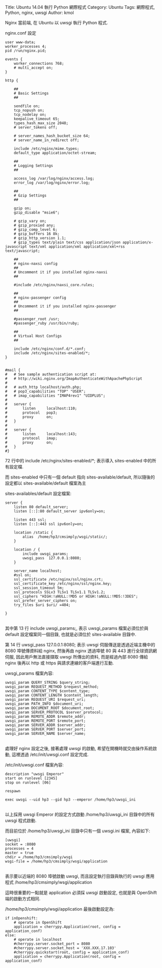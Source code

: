 Title: Ubuntu 14.04 執行 Python 網際程式
Category: Ubuntu
Tags: 網際程式, Python, nginx, uwsgi
Author: kmol

Nginx 當前端, 在 Ubuntu 以 uwsgi 執行 Python 程式.

<!-- PELICAN_END_SUMMARY -->

nginx.conf 設定

~~~batch
user www-data;
worker_processes 4;
pid /run/nginx.pid;
 
events {
    worker_connections 768;
    # multi_accept on;
}
 
http {
 
    ##
    # Basic Settings
    ##
 
    sendfile on;
    tcp_nopush on;
    tcp_nodelay on;
    keepalive_timeout 65;
    types_hash_max_size 2048;
    # server_tokens off;
 
    # server_names_hash_bucket_size 64;
    # server_name_in_redirect off;
 
    include /etc/nginx/mime.types;
    default_type application/octet-stream;
 
    ##
    # Logging Settings
    ##
 
    access_log /var/log/nginx/access.log;
    error_log /var/log/nginx/error.log;
 
    ##
    # Gzip Settings
    ##
 
    gzip on;
    gzip_disable "msie6";
 
    # gzip_vary on;
    # gzip_proxied any;
    # gzip_comp_level 6;
    # gzip_buffers 16 8k;
    # gzip_http_version 1.1;
    # gzip_types text/plain text/css application/json application/x-javascript text/xml application/xml application/xml+rss text/javascript;
 
    ##
    # nginx-naxsi config
    ##
    # Uncomment it if you installed nginx-naxsi
    ##
 
    #include /etc/nginx/naxsi_core.rules;
 
    ##
    # nginx-passenger config
    ##
    # Uncomment it if you installed nginx-passenger
    ##
     
    #passenger_root /usr;
    #passenger_ruby /usr/bin/ruby;
 
    ##
    # Virtual Host Configs
    ##
 
    include /etc/nginx/conf.d/*.conf;
    include /etc/nginx/sites-enabled/*;
}
 
 
#mail {
#   # See sample authentication script at:
#   # http://wiki.nginx.org/ImapAuthenticateWithApachePhpScript
# 
#   # auth_http localhost/auth.php;
#   # pop3_capabilities "TOP" "USER";
#   # imap_capabilities "IMAP4rev1" "UIDPLUS";
# 
#   server {
#       listen     localhost:110;
#       protocol   pop3;
#       proxy      on;
#   }
# 
#   server {
#       listen     localhost:143;
#       protocol   imap;
#       proxy      on;
#   }
#}
~~~
72 行中的 include /etc/nginx/sites-enabled/*; 表示導入 sites-enabled 中的所有設定檔.

而 sites-enabled 中只有一個 default 指向 sites-available/default, 所以隨後的設定都以 sites-available/default 檔案為主

sites-availables/default 設定檔案:

~~~
server {
    listen 80 default_server;
    listen [::]:80 default_server ipv6only=on;
      
    listen 443 ssl;
    listen [::]:443 ssl ipv6only=on;
  
    location /static {
        alias  /home/hp3/cmsimply/wsgi/static/;
    }
      
    location / {
        include uwsgi_params;
        uwsgi_pass  127.0.0.1:8080;
    }
  
    server_name localhost;
    #ssl on;
    ssl_certificate /etc/nginx/ssl/nginx.crt;
    ssl_certificate_key /etc/nginx/ssl/nginx.key;
    ssl_session_timeout 5m;
    ssl_protocols SSLv3 TLSv1 TLSv1.1 TLSv1.2;
    ssl_ciphers "HIGH:!aNULL:!MD5 or HIGH:!aNULL:!MD5:!3DES";
    ssl_prefer_server_ciphers on;
    try_files $uri $uri/ =404;
  
}
~~~
<br />
其中第 13 行 include uwsgi_params;, 表示 uwsgi_params 檔案必須位於與 default 設定檔案同一個目錄, 也就是必須位於 sites-available 目錄中.

第 14 行 uwsgi_pass  127.0.0.1:8080; 表示 uwsgi 伺服傳送是透過近端主機中的 8080 埠號傳資料給 nginx, 然後再由 nginx 透過埠號 80 與 443 進行全球資訊網伺服, 因此用戶無法直接擷取 uwsgi 所傳出的資料, 而是經過內部 8080 傳給 nginx 後再以 http 或 https 與請求連線的客戶端進行互動.

uwsgi_params 檔案內容:

~~~
uwsgi_param QUERY_STRING $query_string;
uwsgi_param REQUEST_METHOD $request_method;
uwsgi_param CONTENT_TYPE $content_type;
uwsgi_param CONTENT_LENGTH $content_length;
uwsgi_param REQUEST_URI $request_uri;
uwsgi_param PATH_INFO $document_uri;
uwsgi_param DOCUMENT_ROOT $document_root;
uwsgi_param SERVER_PROTOCOL $server_protocol;
uwsgi_param REMOTE_ADDR $remote_addr;
uwsgi_param REMOTE_PORT $remote_port;
uwsgi_param SERVER_ADDR $server_addr;
uwsgi_param SERVER_PORT $server_port;
uwsgi_param SERVER_NAME $server_name;
~~~
<br />
處理好 nginx 設定之後, 接著處理 uwsgi 的啟動, 希望在開機時就交由操作系統啟動, 這裡透過 /etc/init/uwsgi.conf 設定完成.

/etc/init/uwsgi.conf 檔案內容:

~~~
description "uwsgi Emperor"
start on runlevel [2345]
stop on runlevel [06]
   
respawn
 
exec uwsgi --uid hp3 --gid hp3 --emperor /home/hp3/uwsgi_ini
~~~
<br />
以上採用 uwsgi Emperor 的設定方式啟動 /home/hp3/uwsgi_ini 目錄中的所有 uwsgi 程式啟動.

而目前位於 /home/hp3/uwsgi_ini 目錄中只有一個 uwsgi.ini  檔案, 內容如下:

~~~
[uwsgi]
socket = :8080
processes = 4
master = true
chdir = /home/hp3/cmsimply/wsgi
wsgi-file = /home/hp3/cmsimply/wsgi/application
~~~
<br />
表示要以近端的 8080 埠號啟動 uwsgi, 而且設定執行目錄與執行的 uwsgi 應用程式 /home/hp3/cmsimply/wsgi/application

這時很重要的一點就是 application 必須採 uwsgi 啟動設定, 也就是與 OpenShift 端的啟動方式相同.

/home/hp3/cmsimply/wsgi/application 最後啟動設定為:

~~~
if inOpenshift:
    # operate in OpenShift
    application = cherrypy.Application(root, config = application_conf)
else:
    # operate in localhost
    #cherrypy.server.socket_port = 8080
    #cherrypy.server.socket_host = 'XXX.XXX.17.103'
    #cherrypy.quickstart(root, config = application_conf)
    application = cherrypy.Application(root, config = application_conf)
~~~
